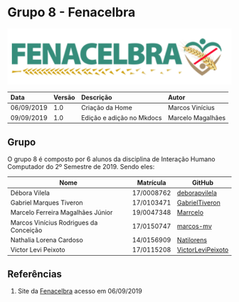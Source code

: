 # Grupo 8 - Fenacelbra

![Logo.](./assets/img/logo.png)

| Data       | Versão | Descrição                 | Autor             |
| :--------- | :----- | :------------------------ | :---------------- |
| 06/09/2019 | 1.0    | Criação da Home           | Marcos Vinícius   |
| 09/09/2019 | 1.0    | Edição e adição no Mkdocs | Marcelo Magalhães |

## Grupo

O grupo 8 é composto por 6 alunos da disciplina de Interação Humano Computador do 2º Semestre de 2019. Sendo eles:

| Nome                                   | Matrícula  | GitHub                                                    |
| -------------------------------------- | ---------- | --------------------------------------------------------- |
| Débora Vilela                          | 17/0008762 | [deborapvilela](https://github.com/deborapvilela)         |
| Gabriel Marques Tiveron                | 17/0103471 | [GabrielTiveron](https://github.com/GabrielTiveron)       |
| Marcelo Ferreira Magalhães Júnior      | 19/0047348 | [Marrcelo](https://github.com/Marrcelo)                   |
| Marcos Vinícius Rodrigues da Conceição | 17/0150747 | [marcos-mv](https://github.com/marcos-mv)                 |
| Nathalia Lorena Cardoso                | 14/0156909 | [Natilorens](https://github.com/Natilorens)               |
| Victor Levi Peixoto                    | 17/0115208 | [VictorLeviPeixoto](https://github.com/VictorLeviPeixoto) |

## Referências

1. Site da [Fenacelbra](http://www.fenacelbra.com.br/) acesso em 06/09/2019

